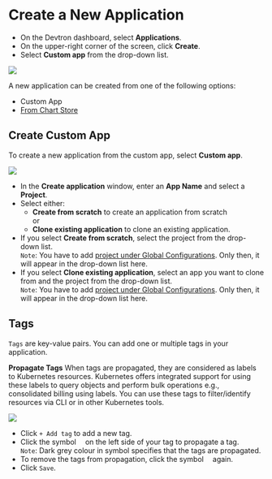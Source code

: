# Create a New Application

* On the Devtron dashboard, select **Applications**.
* On the upper-right corner of the screen, click **Create**.
* Select **Custom app** from the drop-down list.

![](https://devtron-public-asset.s3.us-east-2.amazonaws.com/images/creating-application/create-app-1.jpg)

A new application can be created from one of the following options:

* Custom App
* [From Chart Store](../user-guide/deploy-chart/README.md)


## Create Custom App

To create a new application from the custom app, select **Custom app**.

![](https://devtron-public-asset.s3.us-east-2.amazonaws.com/images/creating-application/create-application.jpg)

* In the **Create application** window, enter an **App Name** and select a **Project**.
* Select either:<ul><li>**Create from scratch** to create an application from scratch</li> or <li>**Clone existing application** to clone an existing application.</li></ul>
* If you select **Create from scratch**, select the project from the drop-down list.<br />`Note`: You have to add [project under Global Configurations](./global-configurations/projects.md). Only then, it will appear in the drop-down list here.
* If you select **Clone existing application**, select an app you want to clone from and the project from the drop-down list.<br />`Note`: You have to add [project under Global Configurations](./global-configurations/projects.md). Only then, it will appear in the drop-down list here.


## Tags

`Tags` are key-value pairs. You can add one or multiple tags in your application. 

**Propagate Tags** 
When tags are propagated, they are considered as labels to Kubernetes resources. Kubernetes offers integrated support for using these labels to query objects and perform bulk operations e.g., consolidated billing using labels. You can use these tags to filter/identify resources via CLI or in other Kubernetes tools.

![](https://devtron-public-asset.s3.us-east-2.amazonaws.com/images/creating-application/propagate-tags.jpg)

* Click `+ Add tag` to add a new tag.
* Click the symbol <img src="https://devtron-public-asset.s3.us-east-2.amazonaws.com/images/creating-application/donot-propagate.jpg"  height="10" /> on the left side of your tag to propagate a tag.<br />`Note`: Dark grey colour in symbol specifies that the tags are propagated.
* To remove the tags from propagation, click the symbol <img src="https://devtron-public-asset.s3.us-east-2.amazonaws.com/images/creating-application/propagate-dark.jpg" height="10" /> again.
* Click `Save`.


